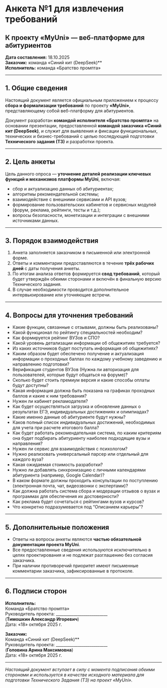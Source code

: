 # Анкета №1 для извлечения требований  
## К проекту «MyUni» — веб-платформе для абитуриентов

**Дата составления:** 18.10.2025  
**Заказчик:** команда «Синий кит (DeepSeek)**  
**Исполнитель:** команда «Братство промпта»  

---

## 1. Общие сведения

Настоящий документ является официальным приложением к процессу **сбора и формализации требований** по проекту **«MyUni»**, представляющему собой веб-платформу для абитуриентов.

Документ разработан **командой исполнителя «Братство промпта»** на основании презентации, предоставленной **командой заказчика «Синий кит (DeepSeek)**, и служит для выявления и фиксации функциональных, технических и бизнес-требований с целью последующей подготовки **Технического задания (ТЗ)** и разработки проекта.

---

## 2. Цель анкеты

Цель данного опроса — **уточнение деталей реализации ключевых функций и механизмов платформы MyUni**, включая:

- сбор и актуализацию данных об абитуриентах;
- алгоритмы рекомендательной системы;
- взаимодействие с внешними сервисами и API вузов;
- формирование пользовательских кабинетов и сервисных модулей (форум, реклама, рейтинги, тесты и т.д.);
- вопросы безопасности, монетизации и интеграции с внешними источниками данных.

---

## 3. Порядок взаимодействия

1. Анкета заполняется заказчиком в письменной или электронной форме.  
2. Ответы и комментарии предоставляются в течение **трёх рабочих дней** с даты получения анкеты.  
3. По итогам анализа ответов формируется **свод требований**, который будет утверждён обеими сторонами и включён в финальную версию Технического задания.  
4. В случае необходимости проводится дополнительное интервьюирование или уточняющие встречи.  

---

## 4. Вопросы для уточнения требований

- Какие функции, связанные с отзывами, должны быть реализованы?
- Какой функционал по рейтингу специальностей необходим?
- Как формируется рейтинг ВУЗов и СПО?
- Какой уровень детализации информации об общежитиях требуется?
- Из каких источников будет поступать информация об общежитиях?
- Каким образом будет обеспечено получение и актуализация информации о проходных баллах по каждому учебному заведению и направлению подготовки?
- Верификация студентов ВУЗов (Нужна ли авторизация для пользователей, которые будут общаться на форуме)?
- Сколько будет стоить премиум версия и какие способы оплаты будут доступны?
- Какая информация должна быть показана на графиках проходных баллов и какие к ним требования?
- Нужен ли кабинет рекламодателя?
- Как будет осуществляться загрузка и обновление данных о результатах ЕГЭ, индивидуальных достижениях и олимпиадах?
- Какие именно данные об абитуриенте будут нужны?
- Каков полный список индивидуальных достижений, необходимых для учета при расчете итогового балла?
- Как будет работать рекомендательная система, по каким критериям она будет подбирать абитуриенту наиболее подходящие вузы и направления?
- Нужен ли сервис для взаимодействия с психологом?
- Нужно реализовать универсальный парсер или отдельный для каждого вуза?
- Какая ожидаемая стоимость разработки?
- Нужно ли добавлять синхронизацию с личными календарями абитуриента (например, Google Calendar)?
- В каком формате должны проходить консультации по поступлению (электронная почта, чат, видеозвонки с экспертами)?
- Как должна работать система сбора и модерации отзывов о вузах и программах для обеспечения их достоверности?
- Как реклама будет сочетаться с рейтингами вузов и курсов?
- Что конкретно подразумевается под “Описанием карьеры”?


---

## 5. Дополнительные положения

- Ответы на вопросы анкеты являются **частью обязательной документации проекта MyUni**.  
- Все предоставленные сведения используются исключительно в целях проектирования и не подлежат разглашению без согласия заказчика.  
- При наличии противоречий приоритет имеют письменные комментарии заказчика, зафиксированные в протоколе.  

---

## 6. Подписи сторон

**Исполнитель:**  
Команда «Братство промпта»  
Руководитель проекта: __________________________  
(**Тимошкин Александр Игоревич**)  
Дата: «18» октября 2025 г.

**Заказчик:**  
Команда «Синий кит (DeepSeek)**  
Руководитель проекта: __________________________  
(**Головина Арина Максимовна**)  
Дата: «18» октября 2025 г.

---

_Настоящий документ вступает в силу с момента подписания обеими сторонами и используется в качестве исходного материала для подготовки Технического Задания (ТЗ) на проект «MyUni»._
